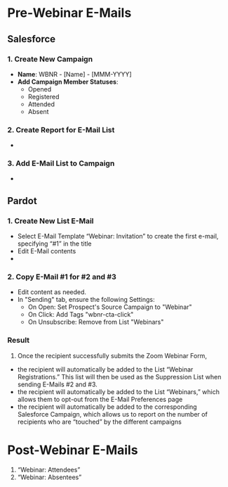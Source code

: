 # Pre-Webinar E-Mails

## Salesforce
### 1. Create New Campaign
- **Name**: WBNR - [Name] - [MMM-YYYY]
- **Add Campaign Member Statuses**:
  - Opened
  - Registered
  - Attended
  - Absent

### 2. Create Report for E-Mail List
- 
### 3. Add E-Mail List to Campaign
- 

## Pardot
### 1. Create New List E-Mail
- Select E-Mail Template “Webinar: Invitation” to create the first e-mail, specifying “#1” in the title
- Edit E-Mail contents
- 

### 2. Copy E-Mail #1 for #2 and #3
- Edit content as needed.
- In "Sending" tab, ensure the following Settings:
  - On Open: Set Prospect's Source Campaign to "Webinar"
  - On Click: Add Tags "wbnr-cta-click"
  - On Unsubscribe: Remove from List "Webinars"

### Result
1. Once the recipient successfully submits the Zoom Webinar Form,
  - the recipient will automatically be added to the List “Webinar Registrations.” This list will then be used as the Suppression List when sending E-Mails #2 and #3.
  - the recipient will automatically be added to the List “Webinars,” which allows them to opt-out from the E-Mail Preferences page
  - the recipient will automatically be added to the corresponding Salesforce Campaign, which allows us to report on the number of recipients who are “touched” by the different campaigns

# Post-Webinar E-Mails
1.	“Webinar: Attendees”
2.	“Webinar: Absentees”
